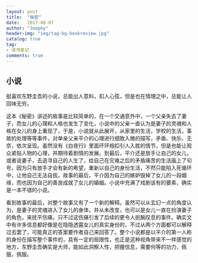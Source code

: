 ```yaml
---
layout: post
title:  "秘密"
date:   2017-06-07
author: "Joephy"
header-img: "img/tag-bg-bookreview.jpg"
catalog: true
tag:
- 读书笔记 
comments: true
---
```

小说
-----------
挺喜欢东野圭吾的小说，总能出人意料，扣人心弦，但是也在情理之中，总能让人回味无穷。

这本《秘密》讲述的故事是比较简单的，在一个交通意外中，一个父亲失去了妻子，而女儿的心理和人格也发生了变化，小说中的父亲一直认为是妻子的灵魂和人格在女儿的身上重现了，于是，小说就从此展开，从家里的生活，学校的生活，事故的处理等等事件，对单亲父亲平介的心理进行细致入微的描写，矛盾、快乐、无奈，依次呈现。虽然没有《白夜行》里面环环相扣引人入胜的情节，但是也能让观众紧贴人物的心理，并期待着剧情的发展。到最后，平介还是放手让自己的女儿，或者说妻子，去追寻自己的人生了，给自己在灾难之后的矛盾痛苦的生活画上了句号，因为只有放手才会有新的希望，重新以自己的身份生活，不然只能陷入死循环中，让他自己无法自拔。故事的最后，平介因为自己的嫉妒毁掉了女儿的一段姻缘，而也因为自己的善良成就了女儿的婚姻。小说中充满了戏剧该有的要素，确实是一本不错的小说。

看到故事的最后，对整个故事又有了一个新的解释。虽然可以从玄幻一点的角度认为，是妻子的灵魂进入了女儿的身体，并从未改变，也可以是女儿一直在扮演妻子的角色，来抚平伤痛，只不过这伤痛引发了后续的更令人扼腕叹息的事件。确实文中有许多信息都好像是在隐隐透露女儿的真实身份的，不过从两个方面都可以解释过去罢了，可能真正的答案要作者自己来回答了。整个小说都是以平介的第一人称的身份在描写整个事件的，具有一定的局限性，也正是这种视角带来不一样感觉的地方，东野圭吾确实是大师，能如此洞察人性，把握信息，需要何等的功力，佩服，佩服。


